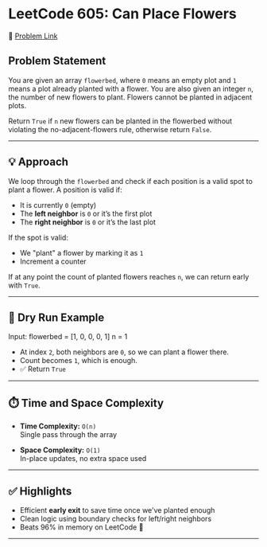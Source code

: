 # LeetCode 605: Can Place Flowers

🔗 [Problem Link](https://leetcode.com/problems/can-place-flowers/submissions/1596843160/?envType=study-plan-v2&envId=leetcode-75)

## Problem Statement

You are given an array `flowerbed`, where `0` means an empty plot and `1` means a plot already planted with a flower. You are also given an integer `n`, the number of new flowers to plant. Flowers cannot be planted in adjacent plots.

Return `True` if `n` new flowers can be planted in the flowerbed without violating the no-adjacent-flowers rule, otherwise return `False`.

---

## 💡 Approach

We loop through the `flowerbed` and check if each position is a valid spot to plant a flower. A position is valid if:

- It is currently `0` (empty)
- The **left neighbor** is `0` or it’s the first plot
- The **right neighbor** is `0` or it’s the last plot

If the spot is valid:
- We "plant" a flower by marking it as `1`
- Increment a counter

If at any point the count of planted flowers reaches `n`, we can return early with `True`.

---

## 🧪 Dry Run Example

Input: flowerbed = [1, 0, 0, 0, 1] n = 1


- At index `2`, both neighbors are `0`, so we can plant a flower there.
- Count becomes `1`, which is enough.
- ✅ Return `True`

---

## ⏱️ Time and Space Complexity

- **Time Complexity:** `O(n)`  
  Single pass through the array

- **Space Complexity:** `O(1)`  
  In-place updates, no extra space used

---

## ✅ Highlights

- Efficient **early exit** to save time once we've planted enough
- Clean logic using boundary checks for left/right neighbors
- Beats 96% in memory on LeetCode 💪

---


